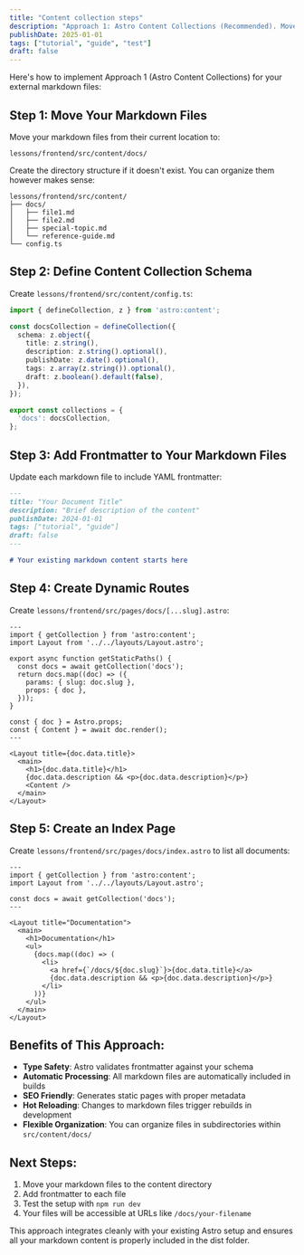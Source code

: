 ```yaml
---
title: "Content collection steps"
description: "Approach 1: Astro Content Collections (Recommended). Move your markdown files to src/content/ directory in your Astro project.Define a content collection schema in src/content/config.ts Astro will automatically process and include them in the build Benefits: Built-in frontmatter validation, type safety, automatic routing Drawback: Requires moving files into the Astro project structure"
publishDate: 2025-01-01
tags: ["tutorial", "guide", "test"]
draft: false
---
```


Here's how to implement Approach 1 (Astro Content Collections) for your external markdown files:

## Step 1: Move Your Markdown Files

Move your markdown files from their current location to:
```
lessons/frontend/src/content/docs/
```

Create the directory structure if it doesn't exist. You can organize them however makes sense:
```
lessons/frontend/src/content/
├── docs/
│   ├── file1.md
│   ├── file2.md
│   ├── special-topic.md
│   └── reference-guide.md
└── config.ts
```

## Step 2: Define Content Collection Schema

Create `lessons/frontend/src/content/config.ts`:

```typescript
import { defineCollection, z } from 'astro:content';

const docsCollection = defineCollection({
  schema: z.object({
    title: z.string(),
    description: z.string().optional(),
    publishDate: z.date().optional(),
    tags: z.array(z.string()).optional(),
    draft: z.boolean().default(false),
  }),
});

export const collections = {
  'docs': docsCollection,
};
```

## Step 3: Add Frontmatter to Your Markdown Files

Update each markdown file to include YAML frontmatter:

```markdown
---
title: "Your Document Title"
description: "Brief description of the content"
publishDate: 2024-01-01
tags: ["tutorial", "guide"]
draft: false
---

# Your existing markdown content starts here
```

## Step 4: Create Dynamic Routes

Create `lessons/frontend/src/pages/docs/[...slug].astro`:

```astro
---
import { getCollection } from 'astro:content';
import Layout from '../../layouts/Layout.astro';

export async function getStaticPaths() {
  const docs = await getCollection('docs');
  return docs.map((doc) => ({
    params: { slug: doc.slug },
    props: { doc },
  }));
}

const { doc } = Astro.props;
const { Content } = await doc.render();
---

<Layout title={doc.data.title}>
  <main>
    <h1>{doc.data.title}</h1>
    {doc.data.description && <p>{doc.data.description}</p>}
    <Content />
  </main>
</Layout>
```

## Step 5: Create an Index Page

Create `lessons/frontend/src/pages/docs/index.astro` to list all documents:

```astro
---
import { getCollection } from 'astro:content';
import Layout from '../../layouts/Layout.astro';

const docs = await getCollection('docs');
---

<Layout title="Documentation">
  <main>
    <h1>Documentation</h1>
    <ul>
      {docs.map((doc) => (
        <li>
          <a href={`/docs/${doc.slug}`}>{doc.data.title}</a>
          {doc.data.description && <p>{doc.data.description}</p>}
        </li>
      ))}
    </ul>
  </main>
</Layout>
```

## Benefits of This Approach:

- **Type Safety**: Astro validates frontmatter against your schema
- **Automatic Processing**: All markdown files are automatically included in builds
- **SEO Friendly**: Generates static pages with proper metadata
- **Hot Reloading**: Changes to markdown files trigger rebuilds in development
- **Flexible Organization**: You can organize files in subdirectories within `src/content/docs/`

## Next Steps:

1. Move your markdown files to the content directory
2. Add frontmatter to each file
3. Test the setup with `npm run dev`
4. Your files will be accessible at URLs like `/docs/your-filename`

This approach integrates cleanly with your existing Astro setup and ensures all your markdown content is properly included in the dist folder.